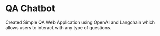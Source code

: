 # QA Chatbot 
 
Created Simple QA Web Application using OpenAI and Langchain which allows users to interact with any type of questions.

